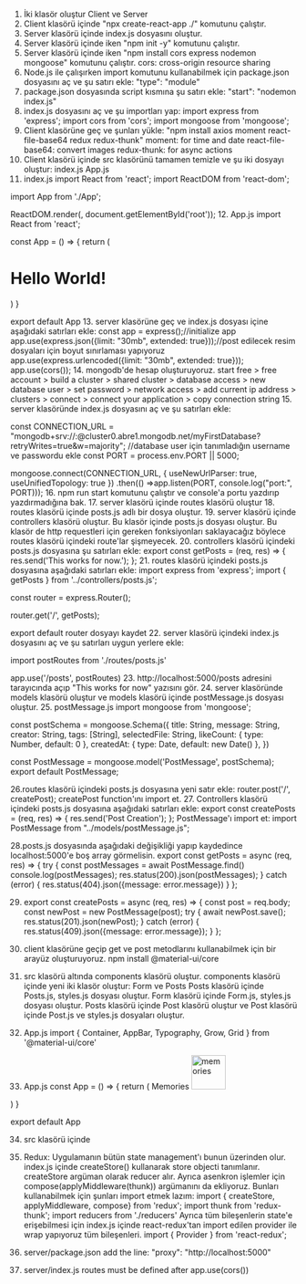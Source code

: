 1. İki klasör oluştur
  Client ve Server
2. Client klasörü içinde "npx create-react-app ./" komutunu çalıştır.
3. Server klasörü içinde index.js dosyasını oluştur.
4. Server klasörü içinde iken "npm init -y" komutunu çalıştır.
5. Server klasörü içinde iken "npm install cors express nodemon mongoose" komutunu çalıştır.
cors: cross-origin resource sharing
6. Node.js ile çalışırken import komutunu kullanabilmek için package.json dosyasını aç ve şu satırı ekle:
"type": "module"
7. package.json dosyasında script kısmına şu satırı ekle:
"start": "nodemon index.js"
8. index.js dosyasını aç ve şu importları yap:
import express from 'express';
import cors from 'cors';
import mongoose from 'mongoose';
9. Client klasörüne geç ve şunları yükle:
"npm install axios moment react-file-base64 redux redux-thunk"
moment: for time and date
react-file-base64: convert images
redux-thunk: for async actions
10. Client klasörü içinde src klasörünü tamamen temizle ve şu iki dosyayı oluştur:
index.js
App.js
11. index.js
import React from 'react';
import ReactDOM from 'react-dom';

import App from './App';

ReactDOM.render(<App />, document.getElementById('root'));
12. App.js
import React from 'react';

const App = () => {
  return (
    <div>
      <h1>Hello World!</h1>
    </div>
  )
}

export default App
13. server klasörüne geç ve index.js dosyası içine aşağıdaki satırları ekle:
const app = express();//initialize app
app.use(express.json({limit: "30mb", extended: true}));//post edilecek resim dosyaları için boyut sınırlaması yapıyoruz
app.use(express.urlencoded({limit: "30mb", extended: true}));
app.use(cors());
14. mongodb'de hesap oluşturuyoruz.
start free > free account > build a cluster > shared cluster > database access > new database user > set password > network access > add current ip address > clusters > connect > connect your application > copy connection string
15. server klasöründe index.js dosyasını aç ve şu satırları ekle:

const CONNECTION_URL = "mongodb+srv://<username>:<password>@cluster0.abre1.mongodb.net/myFirstDatabase?retryWrites=true&w=majority";
//database user için tanımladığın username ve passwordu ekle
const PORT = process.env.PORT || 5000;

mongoose.connect(CONNECTION_URL, { useNewUrlParser: true, useUnifiedTopology: true })
    .then(() =>app.listen(PORT, console.log("port:", PORT)));
16. npm run start komutunu çalıştır ve console'a portu yazdırıp yazdırmadığına bak.
17. server klasörü içinde routes klasörü oluştur
18. routes klasörü içinde posts.js adlı bir dosya oluştur.
19. server klasörü içinde controllers klasörü oluştur. Bu klasör içinde posts.js dosyası oluştur. Bu klasör de http requestleri için gereken fonksiyonları saklayacağız böylece routes klasörü içindeki route'lar şişmeyecek.
20. controllers klasörü içindeki posts.js dosyasına şu satırları ekle:
export const getPosts = (req, res) => {
  res.send('This works for now.');
};
21. routes klasörü içindeki posts.js dosyasına aşağıdaki satırları ekle:
import express from 'express';
import { getPosts } from '../controllers/posts.js';

const router = express.Router();

router.get('/', getPosts);

export default router
dosyayı kaydet 
22. server klasörü içindeki index.js dosyasını aç ve şu satırları uygun yerlere ekle:

import postRoutes from './routes/posts.js'

app.use('/posts', postRoutes)
23. http://localhost:5000/posts adresini tarayıcında açıp "This works for now" yazısını gör.
24. server klasöründe models klasörü oluştur ve models klasörü içinde postMessage.js dosyası oluştur.
25. postMessage.js
import mongoose from 'mongoose';

const postSchema = mongoose.Schema({
  title: String,
  message: String,
  creator: String,
  tags: [String],
  selectedFile: String,
  likeCount: {
    type: Number,
    default: 0
  },
  createdAt: {
    type: Date,
    default: new Date()
  },
})

const PostMessage = mongoose.model('PostMessage', postSchema);
export default PostMessage;

26.routes klasörü içindeki posts.js dosyasına yeni satır ekle:
router.post('/', createPost);
createPost function'ını import et.
27. Controllers klasörü içindeki posts.js dosyasına aşağıdaki satırları ekle:
export const createPosts = (req, res) => {
  res.send('Post Creation');
};
PostMessage'ı import et: import PostMessage from "../models/postMessage.js";

28.posts.js dosyasında aşağıdaki değişikliği yapıp kaydedince localhost:5000'e boş array görmelisin.
export const getPosts = async (req, res) => {
  try {
    const postMessages = await PostMessage.find()
    console.log(postMessages);
    res.status(200).json(postMessages);
  } catch (error) {
    res.status(404).json({message: error.message})
  }
};

29. export const createPosts = async (req, res) => {
  const post = req.body;
  const newPost = new PostMessage(post);
  try {
    await newPost.save();
    res.status(201).json(newPost);
  } catch (error) {
    res.status(409).json({message: error.message});
  }
};

30. client klasörüne geçip get ve post metodlarını kullanabilmek için bir arayüz oluşturuyoruz.
npm install  @material-ui/core
31. src klasörü altında components klasörü oluştur.
components klasörü içinde yeni iki klasör oluştur:
Form ve Posts
Posts klasörü içinde Posts.js, styles.js dosyası oluştur.
Form klasörü içinde Form.js, styles.js dosyası oluştur.
Posts klasörü içinde Post klasörü oluştur ve Post klasörü içinde Post.js ve styles.js dosyaları oluştur.
32. App.js
import { Container, AppBar, Typography, Grow, Grid } from '@material-ui/core'
33. App.js
const App = () => {
  return (
    <Container maxwidth="lg">
      <AppBar position="static" color="inherit">
        <Typography variant="h2" align="center">
          Memories
        </Typography>
        <img src={memories} alt="memories" height="60" />
      </AppBar>

    </Container>
  )
}

export default App

34. src klasörü içinde 

35. Redux: Uygulamanın bütün state management'ı bunun üzerinden olur.
index.js içinde createStore() kullanarak store objecti tanımlanır. createStore argüman olarak reducer alır. Ayrıca asenkron işlemler için compose(applyMiddleware(thunk)) argümanını da ekliyoruz. Bunları kullanabilmek için şunları import etmek lazım:
import { createStore, applyMiddleware, compose} from 'redux';
import thunk from 'redux-thunk';
import reducers from './reducers'
Ayrıca tüm bileşenlerin state'e erişebilmesi için index.js içinde react-redux'tan import edilen provider ile wrap yapıyoruz tüm bileşenleri.
import { Provider } from 'react-redux';

36. server/package.json
add the line: "proxy": "http://localhost:5000"

37. server/index.js
routes must be defined after app.use(cors())